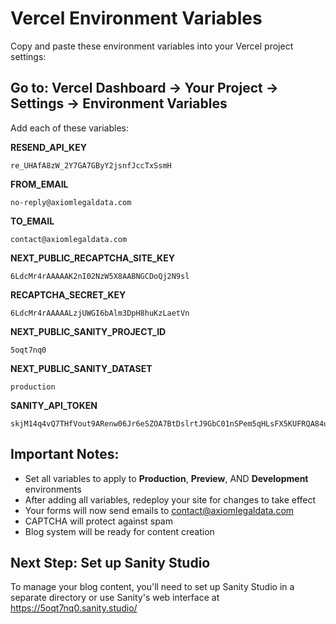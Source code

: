 # Vercel Environment Variables

Copy and paste these environment variables into your Vercel project settings:

## Go to: Vercel Dashboard → Your Project → Settings → Environment Variables

Add each of these variables:

**RESEND_API_KEY**
```
re_UHAfA8zW_2Y7GA7GByY2jsnfJccTxSsmH
```

**FROM_EMAIL**
```
no-reply@axiomlegaldata.com
```

**TO_EMAIL**
```
contact@axiomlegaldata.com
```

**NEXT_PUBLIC_RECAPTCHA_SITE_KEY**
```
6LdcMr4rAAAAAK2nI02NzW5X8AABNGCDoQj2N9sl
```

**RECAPTCHA_SECRET_KEY**
```
6LdcMr4rAAAAALzjUWGI6bAlm3DpH8huKzLaetVn
```

**NEXT_PUBLIC_SANITY_PROJECT_ID**
```
5oqt7nq0
```

**NEXT_PUBLIC_SANITY_DATASET**
```
production
```

**SANITY_API_TOKEN**
```
skjM14q4vQ7THfVout9ARenw06Jr6eSZOA7BtDslrtJ9GbC01nSPem5qHLsFX5KUFRQA84ur6sBYP7KukZJSfUlTlbZoGwoESy4azID9GKpw1PwBYNYSRbAmG8MoxmOhOIG0WxTN8Zh1Jf0RWhs4j9fGyFyBgNpYaKx0QuMmg3NxbydCfvrb
```

## Important Notes:
- Set all variables to apply to **Production**, **Preview**, AND **Development** environments
- After adding all variables, redeploy your site for changes to take effect
- Your forms will now send emails to contact@axiomlegaldata.com
- CAPTCHA will protect against spam
- Blog system will be ready for content creation

## Next Step: Set up Sanity Studio
To manage your blog content, you'll need to set up Sanity Studio in a separate directory or use Sanity's web interface at https://5oqt7nq0.sanity.studio/